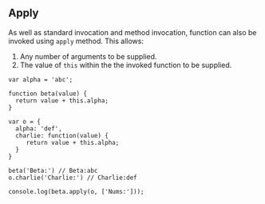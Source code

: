 ## Apply

As well as standard invocation and method invocation,  function can also be invoked using `apply` method. This allows:

1. Any number of arguments to be supplied.
2. The value of `this` within the the invoked function to be supplied.

```
var alpha = 'abc';

function beta(value) {
  return value + this.alpha;
}

var o = {
  alpha: 'def',
  charlie: function(value) {
     return value + this.alpha;
  }
}

beta('Beta:') // Beta:abc
o.charlie('Charlie:') // Charlie:def

console.log(beta.apply(o, ['Nums:']));
```



